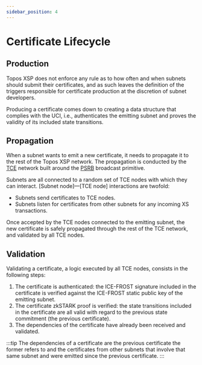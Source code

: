```yaml
---
sidebar_position: 4
---
```


# Certificate Lifecycle

## Production

Topos XSP does not enforce any rule as to how often and when subnets should submit their certificates, and as such leaves the definition of the triggers responsible for certificate production at the discretion of subnet developers.

Producing a certificate comes down to creating a data structure that complies with the UCI, i.e., authenticates the emitting subnet and proves the validity of its included state transitions.

## Propagation

When a subnet wants to emit a new certificate, it needs to propagate it to the rest of the Topos XSP network. The propagation is conducted by the [TCE](#) network built around the [PSRB](/learn/tce/psrb) broadcast primitive.

Subnets are all connected to a random set of TCE nodes with which they can interact. [Subnet node]—[TCE node] interactions are twofold:

- Subnets send certificates to TCE nodes.
- Subnets listen for certificates from other subnets for any incoming XS transactions.

Once accepted by the TCE nodes connected to the emitting subnet, the new certificate is safely propagated through the rest of the TCE network, and validated by all TCE nodes.

## Validation

Validating a certificate, a logic executed by all TCE nodes, consists in the following steps:

1. The certificate is authenticated: the ICE-FROST signature included in the certificate is verified against the ICE-FROST static public key of the emitting subnet.
2. The certificate zkSTARK proof is verified: the state transitions included in the certificate are all valid with regard to the previous state commitment (the previous certificate).
3. The dependencies of the certificate have already been received and validated.

:::tip
The dependencies of a certificate are the previous certificate the former refers to and the certificates from other subnets that involve that same subnet and were emitted since the previous certificate.
:::
